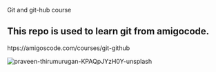 Git and git-hub course
## This repo is used to learn git from amigocode.

htps://amigoscode.com/courses/git-github

![praveen-thirumurugan-KPAQpJYzH0Y-unsplash](https://github.com/oumar4/learning-git/assets/71555021/4766dd02-62e5-436c-a622-05d59dfa3622)
